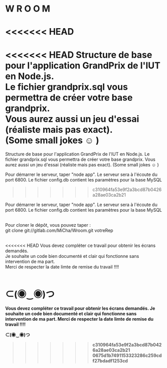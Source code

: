 # W R O O M
<<<<<<< HEAD
=======
<<<<<<< HEAD
Structure de base pour l'application GrandPrix de l'IUT en Node.js.<br />
Le fichier grandprix.sql vous permettra de créer votre base grandprix.<br />
Vous aurez aussi un jeu d'essai (réaliste mais pas exact).<br />
(Some small jokes ☺ )<br />
=======
Structure de base pour l'application GrandPrix de l'IUT en Node.js.
Le fichier grandprix.sql vous permettra de créer votre base grandprix.
Vous aurez aussi un jeu d'essai (réaliste mais pas exact).
(Some small jokes ☺ )

Pour démarrer le serveur, taper "node app".
Le serveur sera à l'écoute du port 6800.
Le fichier config.db contient les paramètres pour la base MySQL
>>>>>>> c310964fa53e9f2a3bcd87b0426a28ae03ca2b21

Pour démarrer le serveur, taper "node app".
Le serveur sera à l'écoute du port 6800.
Le fichier config.db contient les paramètres pour la base MySQL<br /><br />

Pour cloner le dépôt, vous pouvez taper :<br />
git clone git://gitlab.com/MiCha/Wroom.git votreRep<br /><br />

<<<<<<< HEAD
Vous devez compléter ce travail pour obtenir les écrans demandés.<br />
Je souhaite un code bien documenté et clair qui fonctionne sans intervention de ma part.<br />
Merci de respecter la date limte de remise du travail !!!!<br /><br />

<b> ⊂(◉‿◉)つ <b><br />
=======
Vous devez compléter ce travail pour obtenir les écrans demandés.
Je souhaite un code bien documenté et clair qui fonctionne sans intervention de ma part.
Merci de respecter la date limte de remise du travail !!!!

<b> ⊂(◉‿◉)つ <b>
>>>>>>> c310964fa53e9f2a3bcd87b0426a28ae03ca2b21
>>>>>>> 0675d1b7491153323286c259cdf27bdadf1253cd
